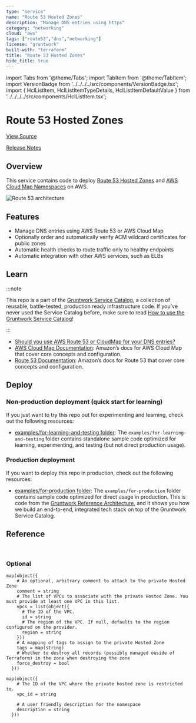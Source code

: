 ```yaml
---
type: "service"
name: "Route 53 Hosted Zones"
description: "Manage DNS entries using https"
category: "networking"
cloud: "aws"
tags: ["route53","dns","networking"]
license: "gruntwork"
built-with: "terraform"
title: "Route 53 Hosted Zones"
hide_title: true
---
```


import Tabs from '@theme/Tabs';
import TabItem from '@theme/TabItem';
import VersionBadge from '../../../../src/components/VersionBadge.tsx';
import { HclListItem, HclListItemTypeDetails, HclListItemDefaultValue } from '../../../../src/components/HclListItem.tsx';

<VersionBadge version="0.85.0" lastModifiedVersion="0.83.0"/>

# Route 53 Hosted Zones


<a href="https://github.com/gruntwork-io/terraform-aws-service-catalog/tree/master/modules/networking/route53" className="link-button">View Source</a>

<a href="https://github.com/gruntwork-io/terraform-aws-service-catalog/releases?q=networking%2Froute53" className="link-button" title="Release notes for only the service catalog versions which impacted this service.">Release Notes</a>

## Overview

This service contains code to deploy [Route 53 Hosted Zones](https://aws.amazon.com/route53/) and
[AWS Cloud Map Namespaces](https://aws.amazon.com/cloud-map/) on AWS.

![Route 53 architecture](/img/reference/services/networking/route53-architecture.png)

## Features

*   Manage DNS entries using AWS Route 53 or AWS Cloud Map
*   Optionally order and automatically verify ACM wildcard certificates for public zones
*   Automatic health checks to route traffic only to healthy endpoints
*   Automatic integration with other AWS services, such as ELBs

## Learn

:::note

This repo is a part of the [Gruntwork Service Catalog](https://github.com/gruntwork-io/terraform-aws-service-catalog/),
a collection of reusable, battle-tested, production ready infrastructure code.
If you’ve never used the Service Catalog before, make sure to read
[How to use the Gruntwork Service Catalog](https://docs.gruntwork.io/reference/services/intro/overview)!

:::

*   [Should you use AWS Route 53 or CloudMap for your DNS entries?](https://github.com/gruntwork-io/terraform-aws-service-catalog/tree/master/modules/networking/route53/core-concepts.md#should-i-use-route53-or-cloud-map)
*   [AWS Cloud Map Documentation](https://docs.aws.amazon.com/cloud-map/latest/dg/what-is-cloud-map.html): Amazon’s docs
    for AWS Cloud Map that cover core concepts and configuration.
*   [Route 53 Documentation](https://docs.aws.amazon.com/route53/): Amazon’s docs for Route 53 that cover core concepts
    and configuration.

## Deploy

### Non-production deployment (quick start for learning)

If you just want to try this repo out for experimenting and learning, check out the following resources:

*   [examples/for-learning-and-testing folder](https://github.com/gruntwork-io/terraform-aws-service-catalog/tree/master/examples/for-learning-and-testing): The
    `examples/for-learning-and-testing` folder contains standalone sample code optimized for learning, experimenting, and
    testing (but not direct production usage).

### Production deployment

If you want to deploy this repo in production, check out the following resources:

*   [examples/for-production folder](https://github.com/gruntwork-io/terraform-aws-service-catalog/tree/master/examples/for-production): The `examples/for-production` folder contains sample code
    optimized for direct usage in production. This is code from the
    [Gruntwork Reference Architecture](https://gruntwork.io/reference-architecture), and it shows you how we build an
    end-to-end, integrated tech stack on top of the Gruntwork Service Catalog.

## Reference

<Tabs>
<TabItem value="inputs" label="Inputs" default>

<br/>

### Optional

<HclListItem name="private_zones" description="A map of private Route 53 Hosted Zones. In this map, the key should be the domain name. See examples below." requirement="optional" type="map">
<HclListItemTypeDetails>

```hcl
map(object({
    # An optional, arbitrary comment to attach to the private Hosted Zone
    comment = string
    # The list of VPCs to associate with the private Hosted Zone. You must provide at least one VPC in this list.
    vpcs = list(object({
      # The ID of the VPC.
      id = string
      # The region of the VPC. If null, defaults to the region configured on the provider.
      region = string
    }))
    # A mapping of tags to assign to the private Hosted Zone
    tags = map(string)
    # Whether to destroy all records (possibly managed ouside of Terraform) in the zone when destroying the zone
    force_destroy = bool
  }))
```

</HclListItemTypeDetails>
<HclListItemDefaultValue defaultValue="{}"/>
</HclListItem>

<HclListItem name="public_zones" description="A map of public Route 53 Hosted Zones. In this map, the key should be the domain name. See examples below." requirement="optional" type="any">
<HclListItemDefaultValue defaultValue="{}"/>
</HclListItem>

<HclListItem name="service_discovery_private_namespaces" description="A map of domain names to configurations for setting up a new private namespace in AWS Cloud Map." requirement="optional" type="map">
<HclListItemTypeDetails>

```hcl
map(object({
    # The ID of the VPC where the private hosted zone is restricted to.
    vpc_id = string

    # A user friendly description for the namespace
    description = string
  }))
```

</HclListItemTypeDetails>
<HclListItemDefaultValue defaultValue="{}"/>
</HclListItem>

<HclListItem name="service_discovery_public_namespaces" description="A map of domain names to configurations for setting up a new public namespace in AWS Cloud Map. Note that the domain name must be registered with Route 53." requirement="optional" type="any">
<HclListItemDefaultValue defaultValue="{}"/>
</HclListItem>

</TabItem>
<TabItem value="outputs" label="Outputs">

<br/>

<HclListItem name="acm_tls_certificates" description="A list of ARNs of the wildcard and service discovery certificates that were provisioned along with the Route 53 zone.">
</HclListItem>

<HclListItem name="private_domain_names" description="The names of the internal-only Route 53 Hosted Zones">
</HclListItem>

<HclListItem name="private_zones_ids" description="The IDs of the internal-only Route 53 Hosted Zones">
</HclListItem>

<HclListItem name="private_zones_name_servers" description="The name servers associated with the internal-only Route 53 Hosted Zones">
</HclListItem>

<HclListItem name="public_domain_names" description="The names of the public Route 53 Hosted Zones">
</HclListItem>

<HclListItem name="public_hosted_zone_map" description="A map of domains to their zone IDs. IDs are user inputs, when supplied, and otherwise resource IDs">
</HclListItem>

<HclListItem name="public_hosted_zones_ids" description="The IDs of the public Route 53 Hosted Zones">
</HclListItem>

<HclListItem name="public_hosted_zones_name_servers" description="The name servers associated with the public Route 53 Hosted Zones">
</HclListItem>

<HclListItem name="service_discovery_private_namespaces" description="A map of domains to resource arns and hosted zones of the created Service Discovery Private Namespaces.">
</HclListItem>

<HclListItem name="service_discovery_public_namespaces" description="A map of domains to resource arns and hosted zones of the created Service Discovery Public Namespaces.">
</HclListItem>

</TabItem>
</Tabs>


<!-- ##DOCS-SOURCER-START
{"sourcePlugin":"service-catalog-api","hash":"d81d6ad946396d998f897ec58eb7299b"}
##DOCS-SOURCER-END -->

